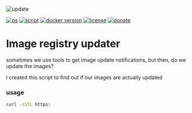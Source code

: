 ![update](https://github.com/william89731/image-registry-updater/assets/68069659/b4cb88fc-4eb0-410d-bc87-cb81f681d46e)

[![os](https://img.shields.io/badge/os-linux-red)](https://www.linux.org/)
[![script](https://img.shields.io/badge/script-bash-orange)](https://www.gnu.org/software/bash/)
[![docker version](https://img.shields.io/badge/docker%20version-latest-brightgreen)](https://www.docker.com/)
[![license](https://img.shields.io/badge/license-Apache--2.0-yellowgreen)](https://apache.org/licenses/LICENSE-2.0)
[![donate](https://img.shields.io/badge/donate-wango-blue)](https://www.wango.org/donate.aspx)

# Image registry updater

sometimes we use tools to get image update notifications, but then, do we update the images? 

I created this script to find out if our images are actually updated

### usage

```bash
curl -sSfL https:
```

